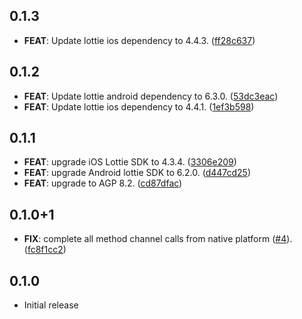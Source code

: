 ## 0.1.3

 - **FEAT**: Update lottie ios dependency to 4.4.3. ([ff28c637](https://github.com/lotum/lottie_native/commit/ff28c63772b4b720538f8b37adf4374de76ae959))

## 0.1.2

 - **FEAT**: Update lottie android dependency to 6.3.0. ([53dc3eac](https://github.com/lotum/lottie_native/commit/53dc3eac984082b7a1d35d4356776a53d78282cf))
 - **FEAT**: Update lottie ios dependency to 4.4.1. ([1ef3b598](https://github.com/lotum/lottie_native/commit/1ef3b598117d9f335e3a3bf585c56886b9f44b0f))

## 0.1.1

 - **FEAT**: upgrade iOS Lottie SDK to 4.3.4. ([3306e209](https://github.com/lotum/lottie_native/commit/3306e20919f85465362be6d5c25d050796c0f0da))
 - **FEAT**: upgrade Android lottie SDK to 6.2.0. ([d447cd25](https://github.com/lotum/lottie_native/commit/d447cd2526353ff4c20e808b739769cf9665af51))
 - **FEAT**: upgrade to AGP 8.2. ([cd87dfac](https://github.com/lotum/lottie_native/commit/cd87dfac78a5daf6c8ca046c0900450719c791f4))

## 0.1.0+1

 - **FIX**: complete all method channel calls from native platform ([#4](https://github.com/lotum/lottie_native/issues/4)). ([fc8f1cc2](https://github.com/lotum/lottie_native/commit/fc8f1cc2a9be5e162b37c2726d424eebd0ca0f13))

## 0.1.0

- Initial release
